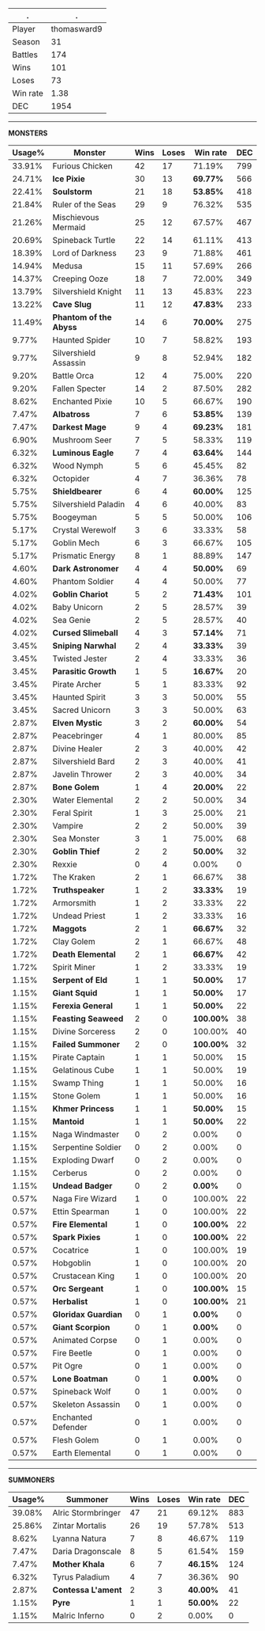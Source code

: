 .|.
|-|-
Player|thomasward9
Season|31
Battles|174
Wins|101
Loses|73
Win rate|1.38
DEC|1954

---
**MONSTERS**

Usage%|Monster|Wins|Loses|Win rate|DEC|
-|-|-|-|-|-|
33.91%|Furious Chicken|42|17|71.19%|799|
24.71%|**Ice Pixie**|30|13|**69.77%**|566|
22.41%|**Soulstorm**|21|18|**53.85%**|418|
21.84%|Ruler of the Seas|29|9|76.32%|535|
21.26%|Mischievous Mermaid|25|12|67.57%|467|
20.69%|Spineback Turtle|22|14|61.11%|413|
18.39%|Lord of Darkness|23|9|71.88%|461|
14.94%|Medusa|15|11|57.69%|266|
14.37%|Creeping Ooze|18|7|72.00%|349|
13.79%|Silvershield Knight|11|13|45.83%|223|
13.22%|**Cave Slug**|11|12|**47.83%**|233|
11.49%|**Phantom of the Abyss**|14|6|**70.00%**|275|
9.77%|Haunted Spider|10|7|58.82%|193|
9.77%|Silvershield Assassin|9|8|52.94%|182|
9.20%|Battle Orca|12|4|75.00%|220|
9.20%|Fallen Specter|14|2|87.50%|282|
8.62%|Enchanted Pixie|10|5|66.67%|190|
7.47%|**Albatross**|7|6|**53.85%**|139|
7.47%|**Darkest Mage**|9|4|**69.23%**|181|
6.90%|Mushroom Seer|7|5|58.33%|119|
6.32%|**Luminous Eagle**|7|4|**63.64%**|144|
6.32%|Wood Nymph|5|6|45.45%|82|
6.32%|Octopider|4|7|36.36%|78|
5.75%|**Shieldbearer**|6|4|**60.00%**|125|
5.75%|Silvershield Paladin|4|6|40.00%|83|
5.75%|Boogeyman|5|5|50.00%|106|
5.17%|Crystal Werewolf|3|6|33.33%|58|
5.17%|Goblin Mech|6|3|66.67%|105|
5.17%|Prismatic Energy|8|1|88.89%|147|
4.60%|**Dark Astronomer**|4|4|**50.00%**|69|
4.60%|Phantom Soldier|4|4|50.00%|77|
4.02%|**Goblin Chariot**|5|2|**71.43%**|101|
4.02%|Baby Unicorn|2|5|28.57%|39|
4.02%|Sea Genie|2|5|28.57%|40|
4.02%|**Cursed Slimeball**|4|3|**57.14%**|71|
3.45%|**Sniping Narwhal**|2|4|**33.33%**|39|
3.45%|Twisted Jester|2|4|33.33%|36|
3.45%|**Parasitic Growth**|1|5|**16.67%**|20|
3.45%|Pirate Archer|5|1|83.33%|92|
3.45%|Haunted Spirit|3|3|50.00%|55|
3.45%|Sacred Unicorn|3|3|50.00%|63|
2.87%|**Elven Mystic**|3|2|**60.00%**|54|
2.87%|Peacebringer|4|1|80.00%|85|
2.87%|Divine Healer|2|3|40.00%|42|
2.87%|Silvershield Bard|2|3|40.00%|41|
2.87%|Javelin Thrower|2|3|40.00%|34|
2.87%|**Bone Golem**|1|4|**20.00%**|22|
2.30%|Water Elemental|2|2|50.00%|34|
2.30%|Feral Spirit|1|3|25.00%|21|
2.30%|Vampire|2|2|50.00%|39|
2.30%|Sea Monster|3|1|75.00%|68|
2.30%|**Goblin Thief**|2|2|**50.00%**|32|
2.30%|Rexxie|0|4|0.00%|0|
1.72%|The Kraken|2|1|66.67%|38|
1.72%|**Truthspeaker**|1|2|**33.33%**|19|
1.72%|Armorsmith|1|2|33.33%|22|
1.72%|Undead Priest|1|2|33.33%|16|
1.72%|**Maggots**|2|1|**66.67%**|32|
1.72%|Clay Golem|2|1|66.67%|48|
1.72%|**Death Elemental**|2|1|**66.67%**|42|
1.72%|Spirit Miner|1|2|33.33%|19|
1.15%|**Serpent of Eld**|1|1|**50.00%**|17|
1.15%|**Giant Squid**|1|1|**50.00%**|17|
1.15%|**Ferexia General**|1|1|**50.00%**|22|
1.15%|**Feasting Seaweed**|2|0|**100.00%**|38|
1.15%|Divine Sorceress|2|0|100.00%|40|
1.15%|**Failed Summoner**|2|0|**100.00%**|32|
1.15%|Pirate Captain|1|1|50.00%|15|
1.15%|Gelatinous Cube|1|1|50.00%|19|
1.15%|Swamp Thing|1|1|50.00%|16|
1.15%|Stone Golem|1|1|50.00%|16|
1.15%|**Khmer Princess**|1|1|**50.00%**|15|
1.15%|**Mantoid**|1|1|**50.00%**|22|
1.15%|Naga Windmaster|0|2|0.00%|0|
1.15%|Serpentine Soldier|0|2|0.00%|0|
1.15%|Exploding Dwarf|0|2|0.00%|0|
1.15%|Cerberus|0|2|0.00%|0|
1.15%|**Undead Badger**|0|2|**0.00%**|0|
0.57%|Naga Fire Wizard|1|0|100.00%|22|
0.57%|Ettin Spearman|1|0|100.00%|22|
0.57%|**Fire Elemental**|1|0|**100.00%**|22|
0.57%|**Spark Pixies**|1|0|**100.00%**|22|
0.57%|Cocatrice|1|0|100.00%|19|
0.57%|Hobgoblin|1|0|100.00%|20|
0.57%|Crustacean King|1|0|100.00%|20|
0.57%|**Orc Sergeant**|1|0|**100.00%**|15|
0.57%|**Herbalist**|1|0|**100.00%**|21|
0.57%|**Gloridax Guardian**|0|1|**0.00%**|0|
0.57%|**Giant Scorpion**|0|1|**0.00%**|0|
0.57%|Animated Corpse|0|1|0.00%|0|
0.57%|Fire Beetle|0|1|0.00%|0|
0.57%|Pit Ogre|0|1|0.00%|0|
0.57%|**Lone Boatman**|0|1|**0.00%**|0|
0.57%|Spineback Wolf|0|1|0.00%|0|
0.57%|Skeleton Assassin|0|1|0.00%|0|
0.57%|Enchanted Defender|0|1|0.00%|0|
0.57%|Flesh Golem|0|1|0.00%|0|
0.57%|Earth Elemental|0|1|0.00%|0|

---
**SUMMONERS**

Usage%|Summoner|Wins|Loses|Win rate|DEC|
-|-|-|-|-|-|
39.08%|Alric Stormbringer|47|21|69.12%|883|
25.86%|Zintar Mortalis|26|19|57.78%|513|
8.62%|Lyanna Natura|7|8|46.67%|119|
7.47%|Daria Dragonscale|8|5|61.54%|159|
7.47%|**Mother Khala**|6|7|**46.15%**|124|
6.32%|Tyrus Paladium|4|7|36.36%|90|
2.87%|**Contessa L'ament**|2|3|**40.00%**|41|
1.15%|**Pyre**|1|1|**50.00%**|22|
1.15%|Malric Inferno|0|2|0.00%|0|
